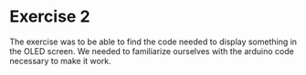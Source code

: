 
# Exercise 2

The exercise was to be able to find the code needed to display something in the OLED screen.
We needed to familiarize ourselves with the arduino code necessary to make it work.
